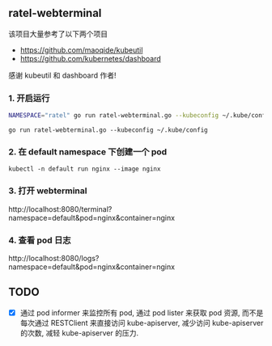 ## ratel-webterminal



该项目大量参考了以下两个项目

- https://github.com/maoqide/kubeutil
- https://github.com/kubernetes/dashboard

感谢 kubeutil 和 dashboard 作者!



### 1. 开启运行

```bash
NAMESPACE="ratel" go run ratel-webterminal.go --kubeconfig ~/.kube/config
```



`go run ratel-webterminal.go --kubeconfig ~/.kube/config`

### 2. 在 default namespace 下创建一个 pod

`kubectl -n default run nginx --image nginx`

### 3. 打开 webterminal

http://localhost:8080/terminal?namespace=default&pod=nginx&container=nginx

### 4. 查看 pod 日志

http://localhost:8080/logs?namespace=default&pod=nginx&container=nginx



## TODO

- [x] 通过 pod informer 来监控所有 pod, 通过 pod lister 来获取 pod 资源, 而不是每次通过 RESTClient 来直接访问 kube-apiserver, 减少访问 kube-apiserver 的次数, 减轻 kube-apiserver 的压力.